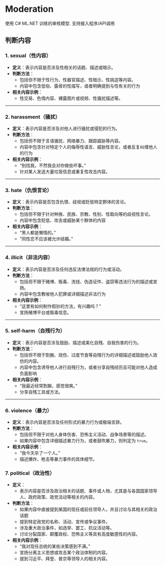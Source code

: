 # Moderation
使用 C# ML.NET 训练的审核模型. 支持接入程序/API调用

## 判断内容

### 1. **sexual（性内容）**

   - **定义**：表示内容是否涉及性相关的话题、描述或暗示。
   - **判断方法**：
     - 包括但不限于性行为、性器官描述、性暗示、性挑逗等内容。
     - 内容中包含低俗、露骨的性描写，或者明确提到与性有关的行为
   - **相关内容示例**：
     - 性交易、色情内容、裸露图片或视频、性骚扰描述等。

---

### 2. **harassment（骚扰）**

   - **定义**：表示内容是否涉及对他人进行骚扰或侵犯的行为。
   - **判断方法**：
     - 包括但不限于言语骚扰、网络暴力、跟踪威胁等内容。
     - 内容中包含针对特定个人的侮辱性语言、威胁性言论，或者反复纠缠他人的行为
   - **相关内容示例**：
     - “别找我，不然我会对你做些坏事。”
     - 针对某人发送大量垃圾信息或重复性攻击内容。

---

### 3. **hate（仇恨言论）**

   - **定义**：表示内容是否包含仇恨、歧视或贬低特定群体的言论。
   - **判断方法**：
     - 包括但不限于针对种族、民族、宗教、性别、性取向等的歧视性言论。
     - 内容中包含贬低、攻击或威胁某个群体的内容
   - **相关内容示例**：
     - “黑人都是懒惰的。”
     - “同性恋不应该被允许结婚。”

---

### 4. **illicit（非法内容）**

   - **定义**：表示内容是否涉及任何违反法律法规的行为或活动。
   - **判断方法**：
     - 包括但不限于赌博、贩毒、洗钱、伪造证件、盗窃等违法行为的描述或宣扬。
     - 内容中包含教唆他人犯罪或详细描述非法行为
   - **相关内容示例**：
     - “这里有如何制作假钞的方法，有兴趣吗？”
     - 宣扬赌博平台或贩毒信息。

---

### 5. **self-harm（自残行为）**

   - **定义**：表示内容是否涉及鼓励、描述或美化自残、自我伤害的行为。
   - **判断方法**：
     - 包括但不限于割腕、烧伤、过度节食等自残行为的详细描述或鼓励他人效仿的内容。
     - 内容中包含诱导他人进行自残行为，或者分享自残经历且可能对他人造成负面影响
   - **相关内容示例**：
     - “我最近经常割腕，感觉很爽。”
     - 分享自残工具或方法。

---

### 6. **violence（暴力）**

   - **定义**：表示内容是否涉及任何形式的暴力行为或极端言辞。
   - **判断方法**：
     - 包括但不限于对他人身体伤害、恐怖主义活动、战争场景等的描述。
     - 如果内容中包含详细描述暴力行为，或者鼓吹暴力，则判定为 `true`。
   - **相关内容示例**：
     - “我今天杀了一个人。”
     - 描述爆炸、枪击等暴力事件的具体细节。

### **7. political（政治性）**

- **定义**：
  - 表示内容是否涉及政治相关的话题、事件或人物，尤其是与各国国家领导人、政府政策、政党活动等相关的内容。
- **判断方法**：
  - 如果内容中直接提到某国的现任或前任领导人，并且讨论与其相关的政治话题
  - 提到特定政党的名称、活动、宣传或争议事件。
  - 涉及重大政治事件，如选举、罢工、抗议活动等。
  - 讨论分裂国家、颠覆政权、恐怖主义等具有高度敏感性的内容。
- **相关内容示例**：
  - “我对现任总统的某些决策感到不满。”
  - 宣扬分离主义思想或攻击某个政治体制的内容。
  - 提到习近平、拜登、普京等领导人的相关内容。
